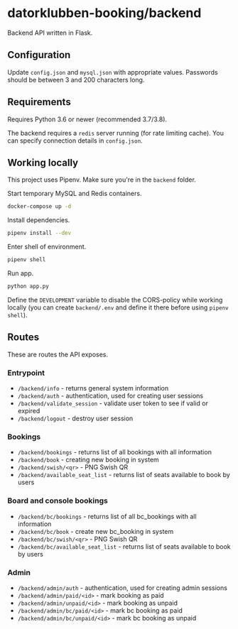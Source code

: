 # datorklubben-booking/backend

Backend API written in Flask.

## Configuration

Update `config.json` and `mysql.json` with appropriate values. Passwords should be between 3 and 200 characters long.

## Requirements

Requires Python 3.6 or newer (recommended 3.7/3.8).

The backend requires a `redis` server running (for rate limiting cache). You can specify connection details in `config.json`.

## Working locally

This project uses Pipenv. Make sure you're in the `backend` folder.

Start temporary MySQL and Redis containers.

```bash
docker-compose up -d
```

Install dependencies.

```bash
pipenv install --dev
```

Enter shell of environment.

```bash
pipenv shell
```

Run app.

```bash
python app.py
```

Define the `DEVELOPMENT` variable to disable the CORS-policy while working locally (you can create `backend/.env` and define it there before using `pipenv shell`).

## Routes

These are routes the API exposes.

### Entrypoint

* `/backend/info` - returns general system information
* `/backend/auth` - authentication, used for creating user sessions
* `/backend/validate_session` - validate user token to see if valid or expired
* `/backend/logout` - destroy user session

### Bookings

* `/backend/bookings` - returns list of all bookings with all information
* `/backend/book` - creating new booking in system
* `/backend/swish/<qr>` - PNG Swish QR
* `/backend/available_seat_list` - returns list of seats available to book by users

### Board and console bookings

* `/backend/bc/bookings` - returns list of all bc_bookings with all information
* `/backend/bc/book` - create new bc_booking in system
* `/backend/bc/swish/<qr>` - PNG Swish QR
* `/backend/bc/available_seat_list` - returns list of seats available to book by users

### Admin

* `/backend/admin/auth` - authentication, used for creating admin sessions
* `/backend/admin/paid/<id>` - mark booking as paid
* `/backend/admin/unpaid/<id>` - mark booking as unpaid
* `/backend/admin/bc/paid/<id>` - mark bc booking as paid
* `/backend/admin/bc/unpaid/<id>` - mark bc booking as unpaid
